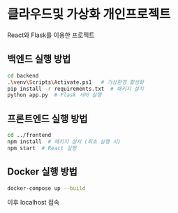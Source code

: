 # 클라우드및 가상화 개인프로젝트
React와 Flask를 이용한 프로젝트

## 백엔드 실행 방법
```bash
cd backend
.\venv\Scripts\Activate.ps1   # 가상환경 활성화
pip install -r requirements.txt  # 패키지 설치
python app.py  # Flask 서버 실행
```

## 프론트엔드 실행 방법
```bash
cd ../frontend
npm install  # 패키지 설치 (최초 실행 시)
npm start  # React 실행
```

## Docker 실행 방법
```bash
docker-compose up --build
```

이후 localhost 접속